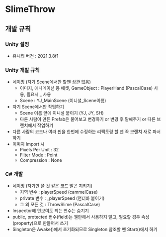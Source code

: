 # SlimeThrow


## 개발 규칙
### Unity 설정
- 유니티 버전 : 2021.3.8f1

### Unity 개발 규칙
- 네이밍 (자기 Scene에서만 할땐 상관 없음)
  - 이미지, 애니메이션 등 애셋, GameObject : PlayerHand (PascalCase) 사용, 필요시 _ 사용
  - Scene : YJ_MainScene (이니셜_Scene이름)
- 자기 Scene에서만 작업하기
  - Scene 이름 앞에 이니셜 붙이기 (YJ, JY, SH)
  - 다른 사람이 만든 Prefab은 물어보고 변경하기 or 변경 후 말해주기 or 다른 브랜치에서 작업하기
- 다른 사람의 코드나 여러 씬을 한번에 수정하는 리팩토링 할 땐 꼭 브랜치 새로 파서 하기
- 이미지 Import 시
  - Pixels Per Unit : 32
  - Filter Mode : Point
  - Compression : None
  
### C# 개발 
- 네이밍 (자기만 쓸 것 같은 코드 말곤 지키기)
  - 지역 변수 : playerSpeed (cammelCase)
  - private 변수 : _playerSpeed (언더바 붙이기)
  - 그 외 모든 것 : ThrowSlime (PascalCase)
- Inspector에 안보여도 되는 변수는 숨기기
- public, protected 변수(field)는 웬만해서 사용하지 말고, 필요할 경우 속성(property)으로 만들어서 쓰기
- Singleton은 Awake()에서 초기화되므로 Singleton 참조할 땐 Start()에서 하기